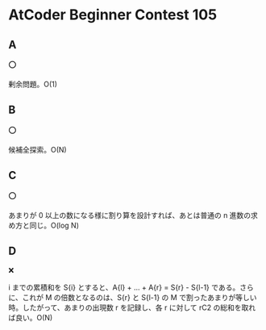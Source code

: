 # AtCoder Beginner Contest 105

## A

:o:

剰余問題。O(1)

## B

:o:

候補全探索。O(N)

## C

:o:

あまりが 0 以上の数になる様に割り算を設計すれば、あとは普通の n 進数の求め方と同じ。O(log N)

## D

:x:

i までの累積和を S{i} とすると、A{l} + ... + A{r} = S{r} - S{l-1} である。さらに、これが M の倍数となるのは、S{r} と S{l-1} の M で割ったあまりが等しい時。したがって、あまりの出現数 r を記録し、各 r に対して rC2 の総和を取れば良い。O(N)
